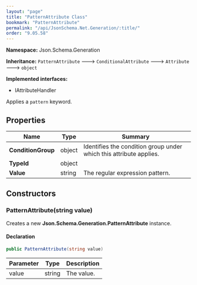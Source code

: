 ```yaml
---
layout: "page"
title: "PatternAttribute Class"
bookmark: "PatternAttribute"
permalink: "/api/JsonSchema.Net.Generation/:title/"
order: "9.05.58"
---
```

**Namespace:** Json.Schema.Generation

**Inheritance:**
`PatternAttribute`
 🡒 
`ConditionalAttribute`
 🡒 
`Attribute`
 🡒 
`object`

**Implemented interfaces:**

- IAttributeHandler

Applies a `pattern` keyword.

## Properties

| Name | Type | Summary |
|---|---|---|
| **ConditionGroup** | object | Identifies the condition group under which this attribute applies. |
| **TypeId** | object |  |
| **Value** | string | The regular expression pattern. |

## Constructors

### PatternAttribute(string value)

Creates a new **Json.Schema.Generation.PatternAttribute** instance.

#### Declaration

```c#
public PatternAttribute(string value)
```

| Parameter | Type | Description |
|---|---|---|
| value | string | The value. |



